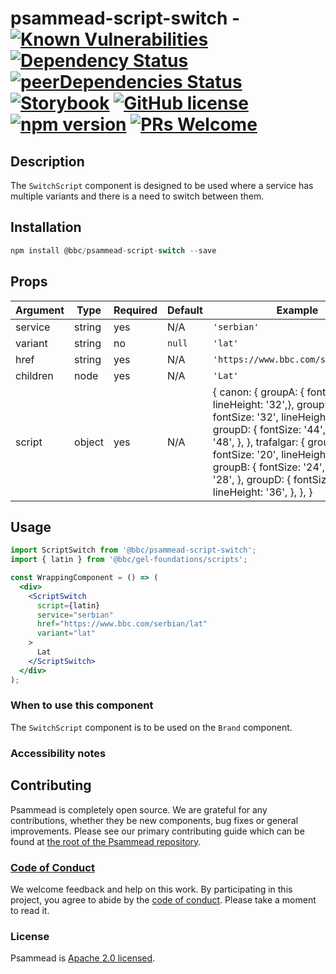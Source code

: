 # psammead-script-switch - [![Known Vulnerabilities](https://snyk.io/test/github/bbc/psammead/badge.svg?targetFile=packages%2Fcomponents%2Fpsammead-script-switch%2Fpackage.json)](https://snyk.io/test/github/bbc/psammead?targetFile=packages%2Fcomponents%2Fpsammead-script-switch%2Fpackage.json) [![Dependency Status](https://david-dm.org/bbc/psammead.svg?path=packages/components/psammead-script-switch)](https://david-dm.org/bbc/psammead?path=packages/components/psammead-script-switch) [![peerDependencies Status](https://david-dm.org/bbc/psammead/peer-status.svg?path=packages/components/psammead-script-switch)](https://david-dm.org/bbc/psammead?path=packages/components/psammead-script-switch&type=peer) [![Storybook](https://raw.githubusercontent.com/storybooks/brand/master/badge/badge-storybook.svg?sanitize=true)](https://bbc.github.io/psammead/?path=/story/script-switch--containing-image) [![GitHub license](https://img.shields.io/badge/license-Apache%202.0-blue.svg)](https://github.com/bbc/psammead/blob/latest/LICENSE) [![npm version](https://img.shields.io/npm/v/@bbc/psammead-script-switch.svg)](https://www.npmjs.com/package/@bbc/psammead-script-switch) [![PRs Welcome](https://img.shields.io/badge/PRs-welcome-brightgreen.svg)](https://github.com/bbc/psammead/blob/latest/CONTRIBUTING.md)

## Description

The `SwitchScript` component is designed to be used where a service has multiple variants and there is a need to switch between them.

## Installation

```jsx
npm install @bbc/psammead-script-switch --save
```

## Props

<!-- prettier-ignore -->
| Argument  | Type | Required | Default | Example |
| --------- | ---- | -------- | ------- | ------- |
| service | string | yes | N/A | `'serbian'` |
| variant | string | no | `null` | `'lat'` |
| href | string | yes | N/A | `'https://www.bbc.com/serbian/lat'` |
| children | node | yes | N/A | `'Lat'` |
| script | object | yes | N/A | { canon: { groupA: { fontSize: '28', lineHeight: '32',}, groupB: { fontSize: '32', lineHeight: '36', }, groupD: { fontSize: '44', lineHeight: '48', }, }, trafalgar: { groupA: { fontSize: '20', lineHeight: '24', }, groupB: { fontSize: '24', lineHeight: '28', }, groupD: { fontSize: '32', lineHeight: '36', }, }, } |

## Usage

```jsx
import ScriptSwitch from '@bbc/psammead-script-switch';
import { latin } from '@bbc/gel-foundations/scripts';

const WrappingComponent = () => (
  <div>
    <ScriptSwitch
      script={latin}
      service="serbian"
      href="https://www.bbc.com/serbian/lat"
      variant="lat"
    >
      Lat
    </ScriptSwitch>
  </div>
);
```

### When to use this component

The `SwitchScript` component is to be used on the `Brand` component.

### Accessibility notes

<!-- Information about accessibility for this component -->

## Contributing

Psammead is completely open source. We are grateful for any contributions, whether they be new components, bug fixes or general improvements. Please see our primary contributing guide which can be found at [the root of the Psammead repository](https://github.com/bbc/psammead/blob/latest/CONTRIBUTING.md).

### [Code of Conduct](https://github.com/bbc/psammead/blob/latest/CODE_OF_CONDUCT.md)

We welcome feedback and help on this work. By participating in this project, you agree to abide by the [code of conduct](https://github.com/bbc/psammead/blob/latest/CODE_OF_CONDUCT.md). Please take a moment to read it.

### License

Psammead is [Apache 2.0 licensed](https://github.com/bbc/psammead/blob/latest/LICENSE).
